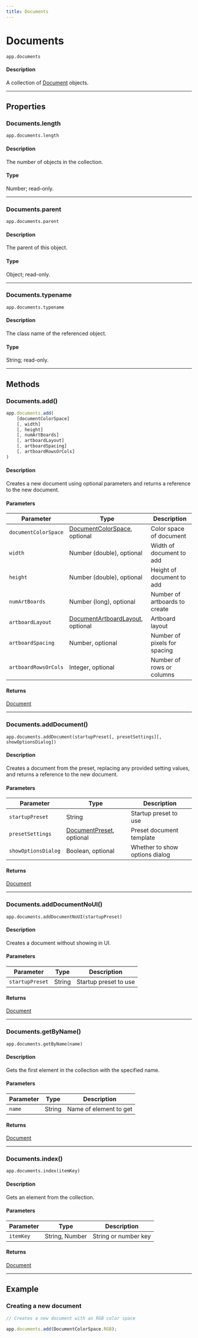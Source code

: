 ```yaml
---
title: Documents
---
```

# Documents

`app.documents`

#### Description

A collection of [Document](.././Document) objects.

---

## Properties

### Documents.length

`app.documents.length`

#### Description

The number of objects in the collection.

#### Type

Number; read-only.

---

### Documents.parent

`app.documents.parent`

#### Description

The parent of this object.

#### Type

Object; read-only.

---

### Documents.typename

`app.documents.typename`

#### Description

The class name of the referenced object.

#### Type

String; read-only.

---

## Methods

### Documents.add()

```javascript
app.documents.add(
    [documentColorSpace]
    [, width]
    [, height]
    [, numArtBoards]
    [, artboardLayout]
    [, artboardSpacing]
    [, artboardRowsOrCols]
)
```

#### Description

Creates a new document using optional parameters and returns a reference to the new document.

#### Parameters

|      Parameter       |                                       Type                                        |          Description          |
| -------------------- | --------------------------------------------------------------------------------- | ----------------------------- |
| `documentColorSpace` | [DocumentColorSpace](../scripting-constants#documentcolorspace), optional         | Color space of document       |
| `width`              | Number (double), optional                                                         | Width of document to add      |
| `height`             | Number (double), optional                                                         | Height of document to add     |
| `numArtBoards`       | Number (long), optional                                                           | Number of artboards to create |
| `artboardLayout`     | [DocumentArtboardLayout](../scripting-constants#documentartboardlayout), optional | Artboard layout               |
| `artboardSpacing`    | Number, optional                                                                  | Number of pixels for spacing  |
| `artboardRowsOrCols` | Integer, optional                                                                 | Number of rows or columns     |

#### Returns

[Document](.././Document)

---

### Documents.addDocument()

`app.documents.addDocument(startupPreset[, presetSettings][, showOptionsDialog])`

#### Description

Creates a document from the preset, replacing any provided setting values, and returns a reference to the new document.

#### Parameters

|      Parameter      |                      Type                       |          Description           |
| ------------------- | ----------------------------------------------- | ------------------------------ |
| `startupPreset`     | String                                          | Startup preset to use          |
| `presetSettings`    | [DocumentPreset](.././DocumentPreset), optional | Preset document template       |
| `showOptionsDialog` | Boolean, optional                               | Whether to show options dialog |

#### Returns

[Document](.././Document)

---

### Documents.addDocumentNoUI()

`app.documents.addDocumentNoUI(startupPreset)`

#### Description

Creates a document without showing in UI.

#### Parameters

|    Parameter    |  Type  |      Description      |
| --------------- | ------ | --------------------- |
| `startupPreset` | String | Startup preset to use |

#### Returns

[Document](.././Document)

---

### Documents.getByName()

`app.documents.getByName(name)`

#### Description

Gets the first element in the collection with the specified name.

#### Parameters

| Parameter |  Type  |      Description       |
| --------- | ------ | ---------------------- |
| `name`    | String | Name of element to get |

#### Returns

[Document](.././Document)

---

### Documents.index()

`app.documents.index(itemKey)`

#### Description

Gets an element from the collection.

#### Parameters

| Parameter |      Type      |     Description      |
| --------- | -------------- | -------------------- |
| `itemKey` | String, Number | String or number key |

#### Returns

[Document](.././Document)

---

## Example

### Creating a new document

```javascript
// Creates a new document with an RGB color space

app.documents.add(DocumentColorSpace.RGB);
```
